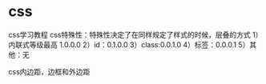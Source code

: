 # css
css学习教程
css特殊性：特殊性决定了在同样规定了样式的时候，层叠的方式
1）内联式等级最高 1.0.0.0
2）id：0.1.0.0
3）class:0.0.1.0
4）标签：0.0.0.1
5）其他：无

css内边距，边框和外边距
